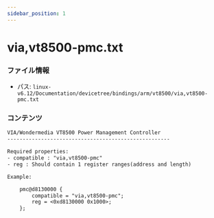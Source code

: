 ```yaml
---
sidebar_position: 1
---
```

# via,vt8500-pmc.txt

### ファイル情報

- パス: `linux-v6.12/Documentation/devicetree/bindings/arm/vt8500/via,vt8500-pmc.txt`

### コンテンツ

```txt
VIA/Wondermedia VT8500 Power Management Controller
-----------------------------------------------------

Required properties:
- compatible : "via,vt8500-pmc"
- reg : Should contain 1 register ranges(address and length)

Example:

	pmc@d8130000 {
		compatible = "via,vt8500-pmc";
		reg = <0xd8130000 0x1000>;
	};

```

